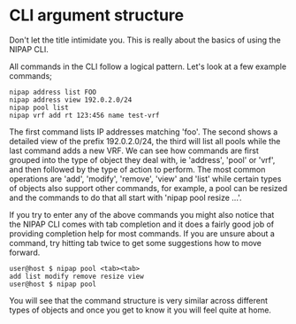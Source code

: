 CLI argument structure
======================
Don't let the title intimidate you. This is really about the basics of using the NIPAP CLI.

All commands in the CLI follow a logical pattern. Let's look at a few example commands;
```
nipap address list FOO
nipap address view 192.0.2.0/24
nipap pool list
nipap vrf add rt 123:456 name test-vrf
```
The first command lists IP addresses matching 'foo'. The second shows a detailed view of the prefix 192.0.2.0/24, the third will list all pools while the last command adds a new VRF. We can see how commands are first grouped into the type of object they deal with, ie 'address', 'pool' or 'vrf', and then followed by the type of action to perform. The most common operations are 'add', 'modify', 'remove', 'view' and 'list' while certain types of objects also support other commands, for example, a pool can be resized and the commands to do that all start with 'nipap pool resize ...'.

If you try to enter any of the above commands you might also notice that the NIPAP CLI comes with tab completion and it does a fairly good job of providing completion help for most commands. If you are unsure about a command, try hitting tab twice to get some suggestions how to move forward.
```
user@host $ nipap pool <tab><tab>
add list modify remove resize view
user@host $ nipap pool
```

You will see that the command structure is very similar across different types of objects and once you get to know it you will feel quite at home.

